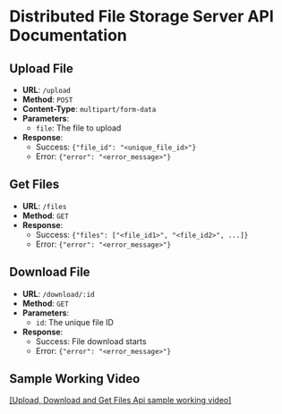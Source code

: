 # Distributed File Storage Server API Documentation

## Upload File
- **URL**: `/upload`
- **Method**: `POST`
- **Content-Type**: `multipart/form-data`
- **Parameters**:
  - `file`: The file to upload
- **Response**: 
  - Success: `{"file_id": "<unique_file_id>"}`
  - Error: `{"error": "<error_message>"}`

## Get Files
- **URL**: `/files`
- **Method**: `GET`
- **Response**: 
  - Success: `{"files": ["<file_id1>", "<file_id2>", ...]}`
  - Error: `{"error": "<error_message>"}`

## Download File
- **URL**: `/download/:id`
- **Method**: `GET`
- **Parameters**:
  - `id`: The unique file ID
- **Response**: 
  - Success: File download starts
  - Error: `{"error": "<error_message>"}`

## Sample Working Video
[[Upload, Download and Get Files Api sample working video]](https://jmp.sh/s/3fXEtGIVtcGC3LwMgMTb)